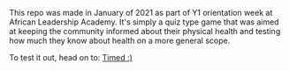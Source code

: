 This repo was made in January of 2021 as part of Y1 orientation week at African Leadership Academy. 
It's simply a quiz type game that was aimed at keeping the community informed about their physical health and testing how much they know about health on a more general scope.

To test it out, head on to: [Timed :)](https://johnnjende.github.io/Timed/)
